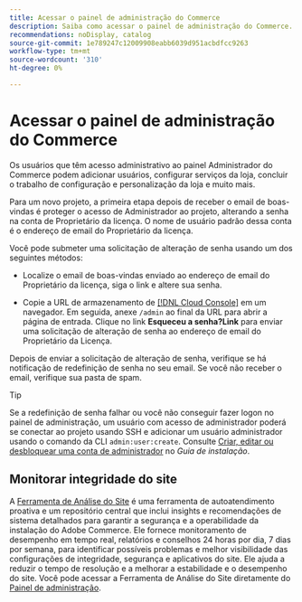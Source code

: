 ```yaml
---
title: Acessar o painel de administração do Commerce
description: Saiba como acessar o painel de administração do Commerce.
recommendations: noDisplay, catalog
source-git-commit: 1e789247c12009908eabb6039d951acbdfcc9263
workflow-type: tm+mt
source-wordcount: '310'
ht-degree: 0%

---
```


# Acessar o painel de administração do Commerce

Os usuários que têm acesso administrativo ao painel Administrador do Commerce podem adicionar usuários, configurar serviços da loja, concluir o trabalho de configuração e personalização da loja e muito mais.

Para um novo projeto, a primeira etapa depois de receber o email de boas-vindas é proteger o acesso de Administrador ao projeto, alterando a senha na conta de Proprietário da licença. O nome de usuário padrão dessa conta é o endereço de email do Proprietário da licença.

Você pode submeter uma solicitação de alteração de senha usando um dos seguintes métodos:

- Localize o email de boas-vindas enviado ao endereço de email do Proprietário da licença, siga o link e altere sua senha.

- Copie a URL de armazenamento de [[!DNL Cloud Console]](../cloud-guide/project/overview.md) em um navegador. Em seguida, anexe `/admin` ao final da URL para abrir a página de entrada. Clique no link **Esqueceu a senha?Link** para enviar uma solicitação de alteração de senha ao endereço de email do Proprietário da Licença.

Depois de enviar a solicitação de alteração de senha, verifique se há notificação de redefinição de senha no seu email. Se você não receber o email, verifique sua pasta de spam.

>[!TIP]
>
>Se a redefinição de senha falhar ou você não conseguir fazer logon no painel de administração, um usuário com acesso de administrador poderá se conectar ao projeto usando SSH e adicionar um usuário administrador usando o comando da CLI `admin:user:create`. Consulte [Criar, editar ou desbloquear uma conta de administrador](https://experienceleague.adobe.com/docs/commerce-operations/installation-guide/tutorials/admin.html) no _Guia de instalação_.

## Monitorar integridade do site

A [Ferramenta de Análise do Site](https://experienceleague.adobe.com/en/docs/commerce-operations/tools/site-wide-analysis-tool/intro) é uma ferramenta de autoatendimento proativa e um repositório central que inclui insights e recomendações de sistema detalhados para garantir a segurança e a operabilidade da instalação do Adobe Commerce. Ele fornece monitoramento de desempenho em tempo real, relatórios e conselhos 24 horas por dia, 7 dias por semana, para identificar possíveis problemas e melhor visibilidade das configurações de integridade, segurança e aplicativos do site. Ele ajuda a reduzir o tempo de resolução e a melhorar a estabilidade e o desempenho do site. Você pode acessar a Ferramenta de Análise do Site diretamente do [Painel de administração](https://experienceleague.adobe.com/en/docs/commerce-operations/tools/site-wide-analysis-tool/access#option-2-logging-in-to-your-site-wide-analysis-tool-dashboard-from-your-stores-admin-panel).
